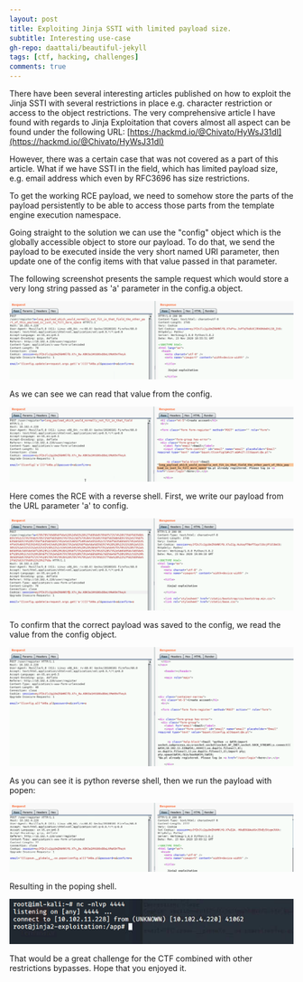```yaml
---
layout: post
title: Exploiting Jinja SSTI with limited payload size.
subtitle: Interesting use-case
gh-repo: daattali/beautiful-jekyll
tags: [ctf, hacking, challenges]
comments: true
---
```


There have been several interesting articles published on how to exploit the Jinja SSTI with several restrictions in place e.g. character restriction or access to the object restrictions. The very comprehensive article I have found with regards to Jinja Exploitation that covers almost all aspect can be found under the following URL:
[https://hackmd.io/@Chivato/HyWsJ31dI](https://hackmd.io/@Chivato/HyWsJ31dI)

However, there was a certain case that was not covered as a part of this article. What if we have SSTI in the field, which has limited payload size, e.g. email address which even by RFC3696 has size restrictions.

To get the working RCE payload, we need to somehow store the parts of the payload persistently to be able to access those parts from the template engine execution namespace.

Going straight to the solution we can use the "config" object which is the globally accessible object to store our payload. To do that, we send the payload to be executed inside the very short named URI parameter, then update one of the config items with that value passed in that parameter.

The following screenshot presents the sample request which would store a very long string passed as 'a' parameter in the config.a object.

![tag](https://github.com/niebardzo/niebardzo.github.io/raw/master/img/2020-11-23-jinja_1.png)

As we can see we can read that value from the config.

![tag](https://github.com/niebardzo/niebardzo.github.io/raw/master/img/2020-11-23-jinja_2.png)

Here comes the RCE with a reverse shell. First, we write our payload from the URL parameter 'a' to config.

![tag](https://github.com/niebardzo/niebardzo.github.io/raw/master/img/2020-11-23-jinja_3.png)

To confirm that the correct payload was saved to the config, we read the value from the config object. 

![tag](https://github.com/niebardzo/niebardzo.github.io/raw/master/img/2020-11-23-jinja_4.png)

As you can see it is python reverse shell, then we run the payload with popen:

![tag](https://github.com/niebardzo/niebardzo.github.io/raw/master/img/2020-11-23-jinja_5.png)

Resulting in the poping shell.

![tag](https://github.com/niebardzo/niebardzo.github.io/raw/master/img/2020-11-23-jinja_6.png)

That would be a great challenge for the CTF combined with other restrictions bypasses. Hope that you enjoyed it.